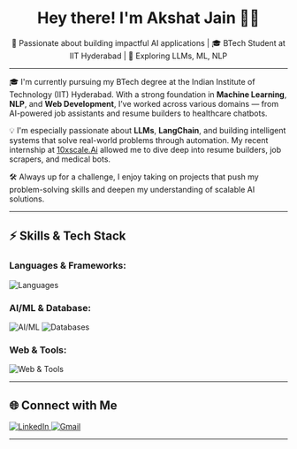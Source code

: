 <h1 align="center">Hey there! I'm Akshat Jain 👋🏻</h1>

<p align="center">
🚀 Passionate about building impactful AI applications | 🎓 BTech Student at IIT Hyderabad | 🧠 Exploring LLMs, ML, NLP
</p>

---

🎓 I'm currently pursuing my BTech degree at the Indian Institute of Technology (IIT) Hyderabad. With a strong foundation in **Machine Learning**, **NLP**, and **Web Development**, I’ve worked across various domains — from AI-powered job assistants and resume builders to healthcare chatbots.

💡 I'm especially passionate about **LLMs**, **LangChain**, and building intelligent systems that solve real-world problems through automation. My recent internship at [10xscale.Ai](https://github.com/10xscale) allowed me to dive deep into resume builders, job scrapers, and medical bots.

🛠️ Always up for a challenge, I enjoy taking on projects that push my problem-solving skills and deepen my understanding of scalable AI solutions.

---

<h2>⚡ Skills & Tech Stack</h2>

<h3>Languages & Frameworks:</h3>
<img src="https://skillicons.dev/icons?i=python,cpp,c,js,react,fastapi,matlab" alt="Languages" />

<h3>AI/ML & Database:</h3>
<img src="https://skillicons.dev/icons?i=pytorch,tensorflow" alt="AI/ML" />
<img src="https://skillicons.dev/icons?i=mysql,postgresql" alt="Databases" />

<h3>Web & Tools:</h3>
<img src="https://skillicons.dev/icons?i=nodejs,express,docker,kubernetes,git,postman,selenium,figma" alt="Web & Tools" />

---

## 🌐 Connect with Me

<p align="left">
  <a href="https://www.linkedin.com/in/akshat-jain-404746254/" target="_blank">
    <img src="https://skillicons.dev/icons?i=linkedin" alt="LinkedIn" />
  </a>
  <a href="mailto:akshatjain5773@gmail.com" target="blank"><img src="https://skillicons.dev/icons?i=gmail" alt="Gmail" /></a>
</p>

---
